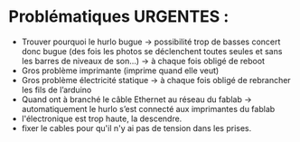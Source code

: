 # Problématiques URGENTES :

   - Trouver pourquoi le hurlo bugue → possibilité trop de basses concert donc bugue (des fois les photos se déclenchent toutes seules et sans les barres de niveaux de son…) → à chaque fois obligé de reboot
   - Gros problème imprimante (imprime quand elle veut)
   - Gros problème électricité statique → à chaque fois obligé de rebrancher les fils de l’arduino
   - Quand ont à branché le câble Ethernet au réseau du fablab → automatiquement le hurlo s’est connecté aux imprimantes du fablab
- l'électronique est trop haute, la descendre. 
- fixer le cables pour qu'il n'y ai pas de tension dans les prises.
